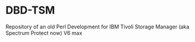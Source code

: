 # DBD-TSM
Repository of an old Perl Development for IBM Tivoli Storage Manager (aka Spectrum Protect now) V6 max
